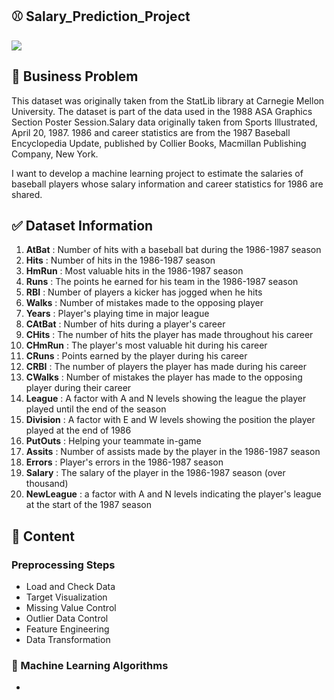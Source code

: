 ## :baseball:  Salary_Prediction_Project

![](https://images.ctfassets.net/cnu0m8re1exe/3DYycoAOSpcFJz76y306Cr/8e4201e059878122a63ccc174baa5617/Baseball.jpg) 


 ## :file_folder:  Business Problem

This dataset was originally taken from the StatLib library at Carnegie Mellon University. The dataset is part of the data 
used in the 1988 ASA Graphics Section Poster Session.Salary data originally taken from Sports Illustrated, April 20, 1987.
1986 and career statistics are from the 1987 Baseball Encyclopedia Update, published by Collier Books, Macmillan Publishing Company, New York.

I want to develop a machine learning project to estimate the salaries of baseball players whose salary information and career statistics for 1986 are shared.


## :white_check_mark:  Dataset Information

1. **AtBat** : Number of hits with a baseball bat during the 1986-1987 season
1. **Hits** :  Number of hits in the 1986-1987 season
1. **HmRun** : Most valuable hits in the 1986-1987 season
1. **Runs** :  The points he earned for his team in the 1986-1987 season
1. **RBI** : Number of players a kicker has jogged when he hits 
1. **Walks** : Number of mistakes made to the opposing player
1. **Years** : Player's playing time in major league 
1. **CAtBat** :  Number of hits during a player's career
1. **CHits** : The number of hits the player has made throughout his career
1. **CHmRun** : The player's most valuable hit during his career
1. **CRuns** :  Points earned by the player during his career
1. **CRBI** :  The number of players the player has made during his career
1. **CWalks** : Number of mistakes the player has made to the opposing player during their career
1. **League** :  A factor with A and N levels showing the league the player played until the end of the season 
1. **Division** : A factor with E and W levels showing the position the player played at the end of 1986 
1. **PutOuts** : Helping your teammate in-game
1. **Assits** : Number of assists made by the player in the 1986-1987 season
1. **Errors** : Player's errors in the 1986-1987 season
1. **Salary** : The salary of the player in the 1986-1987 season (over thousand)
1. **NewLeague** : a factor with A and N levels indicating the player's league at the start of the 1987 season 


## :art: Content

### Preprocessing Steps

* Load and Check Data
* Target Visualization
* Missing Value Control
* Outlier Data Control
* Feature Engineering
* Data Transformation


### :mechanical_arm: Machine Learning Algorithms

* 
